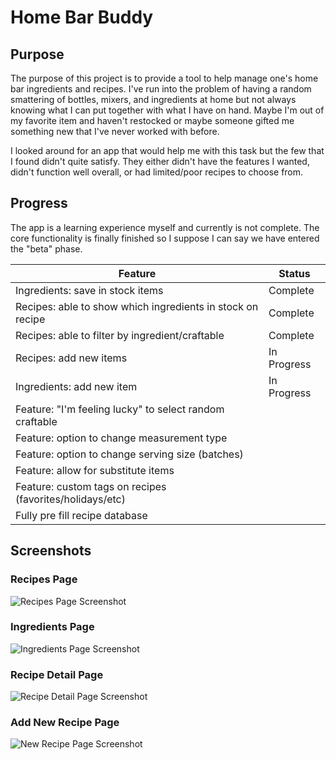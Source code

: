 # Home Bar Buddy

## Purpose

The purpose of this project is to provide a tool to help manage one's home bar ingredients and recipes. I've run into the problem of having a random smattering of bottles, mixers, and ingredients at home but not always knowing what I can put together with what I have on hand. Maybe I'm out of my favorite item and haven't restocked or maybe someone gifted me something new that I've never worked with before.

I looked around for an app that would help me with this task but the few that I found didn't quite satisfy. They either didn't have the features I wanted, didn't function well overall, or had limited/poor recipes to choose from. 


## Progress

The app is a learning experience myself and currently is not complete. The core functionality is finally finished so I suppose I can say we have entered the "beta" phase. 

| Feature                                                    | Status      |
|------------------------------------------------------------|-------------|
| Ingredients:  save in stock items                          | Complete    |
| Recipes: able to show which ingredients in stock on recipe | Complete    |
| Recipes: able to filter by ingredient/craftable            | Complete    |
| Recipes: add new items                                     | In Progress |
| Ingredients: add new item                                  | In Progress |
| Feature: "I'm feeling lucky" to select random craftable    |             |
| Feature: option to change measurement type                 |             |
| Feature: option to change serving size (batches)           |             |
| Feature: allow for substitute items                        |             | 
| Feature: custom tags on recipes (favorites/holidays/etc)   |             |
| Fully pre fill recipe database                             |             |

## Screenshots

### Recipes Page
![Recipes Page Screenshot](./README/RecipesScreen.png)
### Ingredients Page
![Ingredients Page Screenshot](./README/IngredientsScreen.png)
### Recipe Detail Page
![Recipe Detail Page Screenshot](./README/RecipeDetailScreen.png)
### Add New Recipe Page
![New Recipe Page Screenshot](./README/NewRecipeScreen.png)